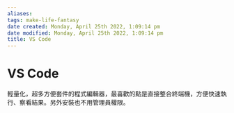 ```yaml
---
aliases: 
tags: make-life-fantasy 
date created: Monday, April 25th 2022, 1:09:14 pm
date modified: Monday, April 25th 2022, 1:09:14 pm
title: VS Code
---
```


# VS Code

輕量化，超多方便套件的程式編輯器，最喜歡的點是直接整合終端機，方便快速執行、察看結果。另外安裝也不用管理員權限。